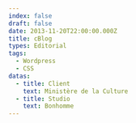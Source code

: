 ```yaml
---
index: false
draft: false
date: 2013-11-20T22:00:00.000Z
title: cBlog
types: Editorial
tags:
  - Wordpress
  - CSS
datas:
  - title: Client
    text: Ministère de la Culture
  - title: Studio
    text: Bonhomme
---
```

